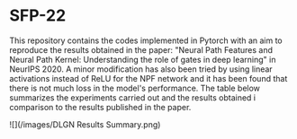 # SFP-22

This repository contains the codes implemented in Pytorch with an aim to reproduce the results obtained in the paper: "Neural Path Features and Neural Path Kernel: Understanding the role of gates in deep learning" in NeurIPS 2020. A minor modification has also been tried by using linear activations instead of ReLU for the NPF network and it has been found that there is not much loss in the model's performance.  The table below summarizes the experiments carried out and the results obtained i comparison to the results published in the paper.

![](/images/DLGN Results Summary.png)


